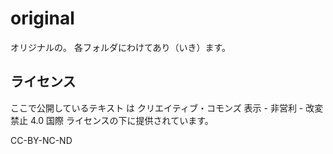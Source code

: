 # original
オリジナルの。
各フォルダにわけてあり（いき）ます。

## ライセンス
ここで公開しているテキスト は クリエイティブ・コモンズ 表示 - 非営利 - 改変禁止 4.0 国際 ライセンスの下に提供されています。

CC-BY-NC-ND
